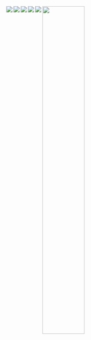 <!-- <img align="left" width="47%" src="https://github-readme-stats.vercel.app/api?username=EduardoJRP&show_icons=true&theme=radical" /> -->

<img width="47%" src="https://github-readme-stats.vercel.app/api/top-langs/?username=EduardoJRP&layout=compact" />

<img align="left" src="https://img.shields.io/badge/mysql-%2300f.svg?style=for-the-badge&logo=mysql&logoColor=white" />
<img align="left" src="https://img.shields.io/badge/.NET-5C2D91?style=for-the-badge&logo=.net&logoColor=white" />
<img align="left" src="https://img.shields.io/badge/node.js-6DA55F?style=for-the-badge&logo=node.js&logoColor=white" />
<img align="left" src="https://img.shields.io/badge/react-%2320232a.svg?style=for-the-badge&logo=react&logoColor=%2361DAFB" />
<img align="left" src="https://img.shields.io/badge/threejs-black?style=for-the-badge&logo=three.js&logoColor=white" />


